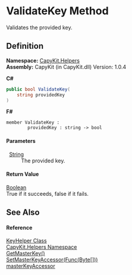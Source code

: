 # ValidateKey Method


Validates the provided key.



## Definition
**Namespace:** <a href="N_CapyKit_Helpers.md">CapyKit.Helpers</a>  
**Assembly:** CapyKit (in CapyKit.dll) Version: 1.0.4

**C#**
``` C#
public bool ValidateKey(
	string providedKey
)
```
**F#**
``` F#
member ValidateKey : 
        providedKey : string -> bool 
```



#### Parameters
<dl><dt>  <a href="https://learn.microsoft.com/dotnet/api/system.string" target="_blank" rel="noopener noreferrer">String</a></dt><dd>The provided key.</dd></dl>

#### Return Value
<a href="https://learn.microsoft.com/dotnet/api/system.boolean" target="_blank" rel="noopener noreferrer">Boolean</a>  
True if it succeeds, false if it fails.

## See Also


#### Reference
<a href="T_CapyKit_Helpers_KeyHelper.md">KeyHelper Class</a>  
<a href="N_CapyKit_Helpers.md">CapyKit.Helpers Namespace</a>  
<a href="M_CapyKit_Helpers_KeyHelper_GetMasterKey.md">GetMasterKey()</a>  
<a href="M_CapyKit_Helpers_KeyHelper_SetMasterKeyAccessor.md">SetMasterKeyAccessor(Func(Byte[]))</a>  
<a href="F_CapyKit_Helpers_KeyHelper_masterKeyAccessor.md">masterKeyAccessor</a>  
